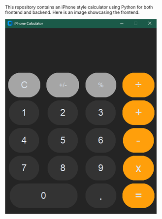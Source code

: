 This repository contains an iPhone style calculator using Python for both frontend and backend.
Here is an image showcasing the frontend.

![Image](image.png)